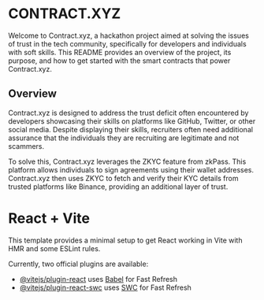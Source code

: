 # CONTRACT.XYZ
Welcome to Contract.xyz, a hackathon project aimed at solving the issues of trust in the tech community, specifically for developers and individuals with soft skills. This README provides an overview of the project, its purpose, and how to get started with the smart contracts that power Contract.xyz.

## Overview
Contract.xyz is designed to address the trust deficit often encountered by developers showcasing their skills on platforms like GitHub, Twitter, or other social media. Despite displaying their skills, recruiters often need additional assurance that the individuals they are recruiting are legitimate and not scammers.

To solve this, Contract.xyz leverages the ZKYC feature from zkPass. This platform allows individuals to sign agreements using their wallet addresses. Contract.xyz then uses ZKYC to fetch and verify their KYC details from trusted platforms like Binance, providing an additional layer of trust.






# React + Vite

This template provides a minimal setup to get React working in Vite with HMR and some ESLint rules.

Currently, two official plugins are available:

- [@vitejs/plugin-react](https://github.com/vitejs/vite-plugin-react/blob/main/packages/plugin-react/README.md) uses [Babel](https://babeljs.io/) for Fast Refresh
- [@vitejs/plugin-react-swc](https://github.com/vitejs/vite-plugin-react-swc) uses [SWC](https://swc.rs/) for Fast Refresh
